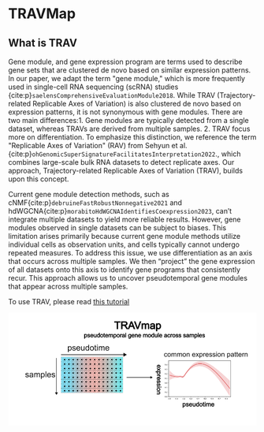 # TRAVMap
## What is TRAV
Gene module, and gene expression program are terms used to describe gene sets that are clustered de novo based on similar expression patterns. In our paper, we adapt the term "gene module," which is more frequently used in single-cell RNA sequencing (scRNA) studies {cite:p}`saelensComprehensiveEvaluationModule2018`. While TRAV (Trajectory-related Replicable Axes of Variation) is also clustered de novo based on expression patterns, it is not synonymous with gene modules. There are two main differences:1. Gene modules are typically detected from a single dataset, whereas TRAVs are derived from multiple samples. 2. TRAV focus more on differentiation. To emphasize this distinction, we reference the term "Replicable Axes of Variation" (RAV) from Sehyun et al. {cite:p}`ohGenomicSuperSignatureFacilitatesInterpretation2022`., which combines large-scale bulk RNA datasets to detect replicate axes. Our approach, Trajectory-related Replicable Axes of Variation (TRAV), builds upon this concept.

Current gene module detection methods, such as cNMF{cite:p}`debruineFastRobustNonnegative2021` and hdWGCNA{cite:p}`morabitoHdWGCNAIdentifiesCoexpression2023`, can’t integrate multiple datasets to yield more reliable results. However, gene modules observed in single datasets can be subject to biases. This limitation arises primarily because current gene module methods utilize individual cells as observation units, and cells typically cannot undergo repeated measures. To address this issue, we use differentiation as an axis that occurs across multiple samples. We then “project” the gene expression of all datasets onto this axis to identify gene programs that consistently recur. This approach allows us to uncover pseudotemporal gene modules that appear across multiple samples.

To use TRAV, please read [this tutorial](./../tutorial/pseudotemporal_gene_module.md)

![TRAV](image/TRAVMap.png)

